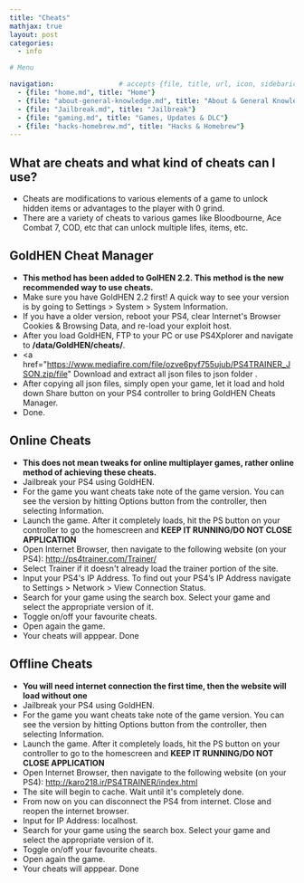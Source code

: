 ```yaml
---
title: "Cheats"
mathjax: true
layout: post
categories:
  - info

# Menu

navigation:                # accepts {file, title, url, icon, sidebaricon}
  - {file: "home.md", title: "Home"}
  - {file: "about-general-knowledge.md", title: "About & General Knowledge"}
  - {file: "Jailbreak.md", title: "Jailbreak"}
  - {file: "gaming.md", title: "Games, Updates & DLC"}
  - {file: "hacks-homebrew.md", title: "Hacks & Homebrew"}
---
```


## What are cheats and what kind of cheats can I use?

* Cheats are modifications to various elements of a game to unlock hidden items or advantages to the player with 0 grind.
* There are a variety of cheats to various games like Bloodbourne, Ace Combat 7, COD, etc that can unlock multiple lifes, items, etc.


## GoldHEN Cheat Manager

 * **This method has been added to GolHEN 2.2. This method is the new recommended way to use cheats.**
 * Make sure you have GoldHEN 2.2 first! A quick way to see your version is by going to Settings > System > System Information.
 * If you have a older version, reboot your PS4, clear Internet's Browser Cookies & Browsing Data, and re-load your exploit host.
 * After you load GoldHEN, FTP to your PC or use PS4Xplorer and navigate to **/data/GoldHEN/cheats/**.
 * <a href="https://www.mediafire.com/file/ozve6pyf755ujub/PS4TRAINER_JSON.zip/file" Download and extract all json files to json folder </a>.
 * After copying all json files, simply open your game, let it load and hold down Share button on your PS4 controller to bring GoldHEN Cheats Manager.
 * Done.


## Online Cheats

 * **This does not mean tweaks for online multiplayer games, rather online method of achieving these cheats.**
 * Jailbreak your PS4 using GoldHEN.
 * For the game you want cheats take note of the game version. You can see the version by hitting Options button from the controller, then selecting Information.
 * Launch the game. After it completely loads, hit the PS button on your controller to go the homescreen and **KEEP IT RUNNING/DO NOT CLOSE APPLICATION** 
 * Open Internet Browser, then navigate to the following website (on your PS4): http://ps4trainer.com/Trainer/
 * Select Trainer if it doesn't already load the trainer portion of the site.
 * Input your PS4's IP Address. To find out your PS4’s IP Address navigate to Settings > Network > View Connection Status.
 * Search for your game using the search box. Select your game and select the appropriate version of it.
 * Toggle on/off your favourite cheats.
 * Open again the game.
 * Your cheats will apppear. Done


## Offline Cheats

 * **You will need internet connection the first time, then the website will load without one**
 * Jailbreak your PS4 using GoldHEN.
 * For the game you want cheats take note of the game version. You can see the version by hitting Options button from the controller, then selecting Information.
 * Launch the game. After it completely loads, hit the PS button on your controller to go to the homescreen and **KEEP IT RUNNING/DO NOT CLOSE APPLICATION** 
 * Open Internet Browser, then navigate to the following website (on your PS4): http://karo218.ir/PS4TRAINER/index.html
 * The site will begin to cache. Wait until it's completely done.
 * From now on you can disconnect the PS4 from internet. Close and reopen the internet browser.
 * Input for IP Address: localhost.
 * Search for your game using the search box. Select your game and select the appropriate version of it.
 * Toggle on/off your favourite cheats.
 * Open again the game.
 * Your cheats will apppear. Done
